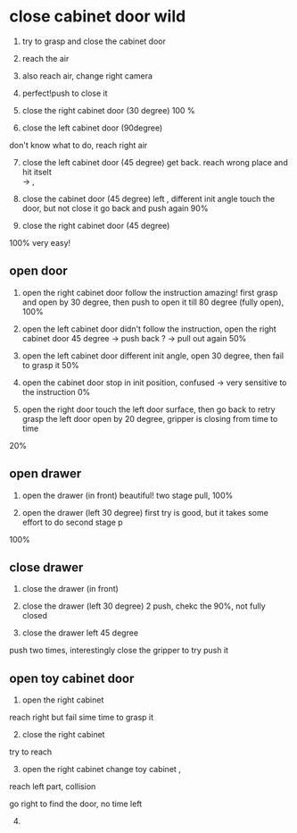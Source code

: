 # close cabinet door wild

1. try to grasp and close the cabinet door
2. reach the air

3. also reach air, change right camera 

4. perfect!push to close it


5. close the right cabinet door (30 degree)
100 % 
6. close the left cabinet door (90degree)

don't know what to do, reach right air 

7. close the left cabinet door (45 degree)
get back. reach wrong place and hit itselt   
-> ,
8. close the  cabinet door (45 degree)
left , different init angle 
touch the door, but not close it
go back and push again
90%

9. close the right cabinet door (45 degree)

100% very easy!


## open door
1. open the right cabinet door 
follow the instruction
amazing! first grasp and open by 30 degree, then push to open it till 80 degree
(fully open), 100%

2. open the left cabinet door 
didn't follow the instruction, open the right cabinet door
45 degree -> push back ? -> pull out again
50%
3. open the left cabinet door 
different init angle, open 30 degree, then fail to grasp it
50%
4. open the cabinet door 
stop in init position, confused 
-> very sensitive to the instruction
0%
5. open the right door
touch the left door surface, then go back to retry grasp the left door
open by 20 degree, gripper is closing from time to time 

20%

## open drawer
1. open the drawer 
(in front)
beautiful! two stage pull, 100%

2. open the drawer 
(left 30 degree)
first try is good, but it takes some effort to do second stage p

100%


## close drawer
1. close the drawer 
(in front)

2. close the drawer 
(left 30 degree)
2 push, chekc the
90%, not fully closed 


3. close the drawer 
left 45 degree

push two times, interestingly close the gripper to try push it


## open toy cabinet door
1. open the right cabinet 

reach right but fail sime time to grasp it

2. close the right cabinet 

try to reach 

3. open the right cabinet 
change toy cabinet , 

reach left part, collision

go right to find the door, no time left

4. 